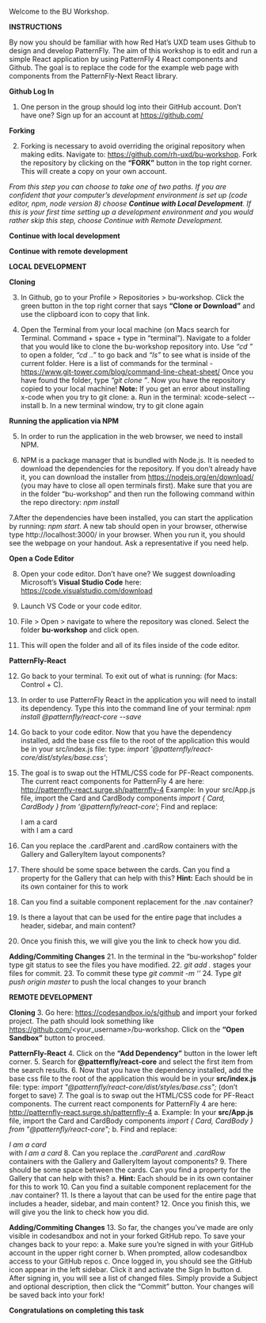 Welcome to the BU Workshop. 

**INSTRUCTIONS**

By now you should be familiar with how Red Hat’s UXD team uses Github to design and develop PatternFly. The aim of this workshop is to edit and run a simple React application by using PatternFly 4 React components and Github. The goal is to replace the code for the example web page with components from the PatternFly-Next React library. 

**Github Log In**
1. One person in the group should log into their GitHub account. Don’t have one? Sign up for an account at 		https://github.com/

**Forking**

2. Forking is necessary to avoid overriding the original repository when making edits. Navigate to: https://github.com/rh-uxd/bu-workshop. Fork the repository by clicking on the **“FORK”** button in the top right corner. This will create a copy on your own account.



*From this step you can choose to take one of two paths. If you are confident that your computer’s development environment is set up (code editor, npm, node version 8) choose **Continue with Local Development**. If this is your first time setting up a development environment and you would rather skip this step, choose Continue with Remote Development.*



**Continue with local development**

**Continue with remote development**


**LOCAL DEVELOPMENT**


**Cloning**

3. In Github, go to your Profile > Repositories > bu-workshop. Click the green button in the top right corner that says **“Clone or Download”** and use the clipboard icon to copy that link. 

4. Open the Terminal from your local machine (on Macs search for Terminal. Command + space + type in “terminal”). Navigate to a folder that you would like to clone the bu-workshop repository into. Use *“cd <folder name>”* to open a folder, *“cd ..”* to go back and *“ls”* to see what is inside of the current folder. Here is a list of commands for the terminal - https://www.git-tower.com/blog/command-line-cheat-sheet/ 
Once you have found the folder, type *“git clone <the copied link>”*. Now you have the repository copied to your local machine! 
**Note:** If you get an error about installing x-code when you try to git clone:
	a. Run in the terminal: xcode-select --install
	b. In a new terminal window, try to git clone again

**Running the application via NPM**

5. In order to run the application in the web browser, we need to install NPM.

6. NPM is a package manager that is bundled with Node.js. It is needed to download the dependencies for the repository. If you don’t already have it, you can download the installer from https://nodejs.org/en/download/ (you may have to close all open terminals first). Make sure that you are in the folder “bu-workshop” and then run the following command within the repo directory: *npm install*

7.After the dependencies have been installed, you can start the application by running: *npm start*. A new tab should open in your browser, otherwise type http://localhost:3000/ in your browser. When you run it, you should see the webpage on your handout. Ask a representative if you need help.

**Open a Code Editor**

8. Open your code editor. Don’t have one? We suggest downloading Microsoft’s **Visual Studio Code** here: https://code.visualstudio.com/download 

9. Launch VS Code or your code editor.

10. File > Open > navigate to where the repository was cloned. Select the folder **bu-workshop** and click open.

11. This will open the folder and all of its files inside of the code editor. 

**PatternFly-React**

12. Go back to your terminal. To exit out of what is running: (for Macs: Control + C).

13. In order to use PatternFly React in the application you will need to install its dependency. Type this into the command line of your terminal: 
	*npm install @patternfly/react-core --save*

14. Go back to your code editor. Now that you have the dependency installed, add the base css file to the root of the application this would be in your src/index.js file: type:
	*import '@patternfly/react-core/dist/styles/base.css'*;

15. The goal is to swap out the HTML/CSS code for PF-React components. The current react components for PatternFly 4 are here: http://patternfly-react.surge.sh/patternfly-4
	Example: In your src/App.js file, import the Card and CardBody components
		*import { Card, CardBody } from ‘@patternfly/react-core’;*
	Find and replace:
		<div className="card">I am a card</div>
	with
		<Card><CardBody>I am a card</CardBody></Card>
	
16. Can you replace the .cardParent and .cardRow containers with the Gallery and GalleryItem layout components?
17. There should be some space between the cards. Can you find a property for the Gallery that can help with this?
	**Hint:** Each <Card> should be in its own <GalleryItem> container for this to work
18. Can you find a suitable component replacement for the .nav container?
19. Is there a layout that can be used for the entire page that includes a header, sidebar, and main content?
20. Once you finish this, we will give you the link to check how you did. 

**Adding/Commiting Changes**
21. In the terminal in the “bu-workshop” folder type git status to see the files you have modified.
22. *git add .*  stages your files for commit.
23. To commit these type *git commit -m ‘<commit message>’*
24. Type *git push origin master* to push the local changes to your branch


**REMOTE DEVELOPMENT**


**Cloning**
3. Go here: https://codesandbox.io/s/github and import your forked project. The path should look something like https://github.com/<your_username>/bu-workshop. Click on the **“Open Sandbox”** button to proceed.

**PatternFly-React**
4. Click on the **“Add Dependency”** button in the lower left corner.
5. Search for **@patternfly/react-core** and select the first item from the search results.
6. Now that you have the dependency installed, add the base css file to the root of the application this would be in your **src/index.js** file: type:
*import "@patternfly/react-core/dist/styles/base.css";*
(don’t forget to save)
7. The goal is to swap out the HTML/CSS code for PF-React components. The current react components for PatternFly 4 are here: http://patternfly-react.surge.sh/patternfly-4
	a. Example: In your **src/App.js** file, import the Card and CardBody components
		*import { Card, CardBody } from "@patternfly/react-core";*
	b. Find and replace:
		*<div className="card">I am a card</div>*
	with
		*<Card><CardBody>I am a card</CardBody></Card>*
8. Can you replace the *.cardParent* and *.cardRow* containers with the Gallery and GalleryItem layout components?
9. There should be some space between the cards. Can you find a property for the Gallery that can help with this?
	a. **Hint:** Each <Card> should be in its own <GalleryItem> container for this to work
10. Can you find a suitable component replacement for the .nav container?
11. Is there a layout that can be used for the entire page that includes a header, sidebar, and main content?
12. Once you finish this, we will give you the link to check how you did. 


**Adding/Commiting Changes**
13. So far, the changes you’ve made are only visible in codesandbox and not in your forked GitHub repo. To save your changes back to your repo:
	a. Make sure you’re signed in with your GitHub account in the upper right corner
	b. When prompted, allow codesandbox access to your GitHub repos
	c. Once logged in, you should see the GitHub icon appear in the left sidebar. Click it and activate the Sign In button
	d. After signing in, you will see a list of changed files. Simply provide a Subject and optional description, then 	   click the “Commit” button. Your changes will be saved back into your fork!


**Congratulations on completing this task**








